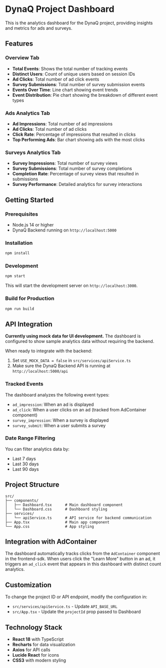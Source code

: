 # DynaQ Project Dashboard

This is the analytics dashboard for the DynaQ project, providing insights and metrics for ads and surveys.

## Features

### Overview Tab
- **Total Events**: Shows the total number of tracking events
- **Distinct Users**: Count of unique users based on session IDs
- **Ad Clicks**: Total number of ad click events
- **Survey Submissions**: Total number of survey submission events
- **Events Over Time**: Line chart showing event trends
- **Event Distribution**: Pie chart showing the breakdown of different event types

### Ads Analytics Tab
- **Ad Impressions**: Total number of ad impressions
- **Ad Clicks**: Total number of ad clicks
- **Click Rate**: Percentage of impressions that resulted in clicks
- **Top Performing Ads**: Bar chart showing ads with the most clicks

### Surveys Analytics Tab
- **Survey Impressions**: Total number of survey views
- **Survey Submissions**: Total number of survey completions
- **Completion Rate**: Percentage of survey views that resulted in submissions
- **Survey Performance**: Detailed analytics for survey interactions

## Getting Started

### Prerequisites
- Node.js 14 or higher
- DynaQ Backend running on `http://localhost:5000`

### Installation
```bash
npm install
```

### Development
```bash
npm start
```

This will start the development server on `http://localhost:3000`.

### Build for Production
```bash
npm run build
```

## API Integration

**Currently using mock data for UI development.** The dashboard is configured to show sample analytics data without requiring the backend. 

When ready to integrate with the backend:
1. Set `USE_MOCK_DATA = false` in `src/services/apiService.ts`
2. Make sure the DynaQ Backend API is running at `http://localhost:5000/api`

### Tracked Events
The dashboard analyzes the following event types:
- `ad_impression`: When an ad is displayed
- `ad_click`: When a user clicks on an ad (tracked from AdContainer component)
- `survey_impression`: When a survey is displayed
- `survey_submit`: When a user submits a survey

### Date Range Filtering
You can filter analytics data by:
- Last 7 days
- Last 30 days
- Last 90 days

## Project Structure

```
src/
├── components/
│   ├── Dashboard.tsx      # Main dashboard component
│   └── Dashboard.css      # Dashboard styling
├── services/
│   └── apiService.ts      # API service for backend communication
├── App.tsx                # Main app component
└── App.css                # App styling
```

## Integration with AdContainer

The dashboard automatically tracks clicks from the `AdContainer` component in the frontend-sdk. When users click the "Learn More" button in an ad, it triggers an `ad_click` event that appears in this dashboard with distinct count analytics.

## Customization

To change the project ID or API endpoint, modify the configuration in:
- `src/services/apiService.ts` - Update `API_BASE_URL`
- `src/App.tsx` - Update the `projectId` prop passed to Dashboard

## Technology Stack

- **React 18** with TypeScript
- **Recharts** for data visualization
- **Axios** for API calls
- **Lucide React** for icons
- **CSS3** with modern styling
